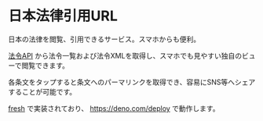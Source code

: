 # 日本法律引用URL

日本の法律を閲覧、引用できるサービス。スマホからも便利。

[法令API](https://elaws.e-gov.go.jp/apitop/) から法令一覧および法令XMLを取得し、スマホでも見やすい独自のビューで閲覧できます。

各条文をタップすると条文へのパーマリンクを取得でき、容易にSNS等へシェアすることが可能です。

[fresh](https://github.com/lucacasonato/fresh) で実装されており、 https://deno.com/deploy で動作します。
